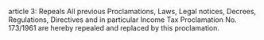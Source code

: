 article 3: Repeals
All previous Proclamations, Laws, Legal notices, Decrees, Regulations, Directives and in particular Income Tax Proclamation No. 173&#x2F;1961 are hereby repealed and replaced by this proclamation. 
<ul>
</ul>